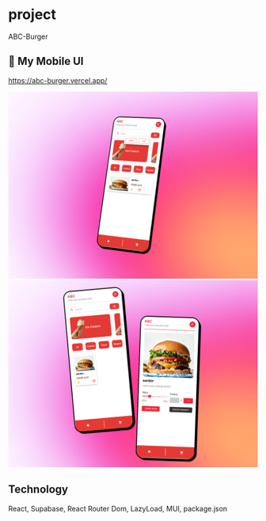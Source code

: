 # project

ABC-Burger

## 📱 My Mobile UI

https://abc-burger.vercel.app/

![My App](./public/451shots_so.png)
![My App](./public/771shots_so.png)

## Technology

React, Supabase, React Router Dom, LazyLoad, MUI, package.json
